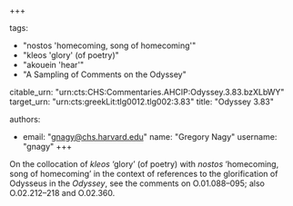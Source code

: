 +++

tags:
- "nostos &#39;homecoming, song of homecoming&#39;"
- "kleos &#39;glory&#39; (of poetry)"
- "akouein &#39;hear&#39;"
- "A Sampling of Comments on the Odyssey"

citable_urn: "urn:cts:CHS:Commentaries.AHCIP:Odyssey.3.83.bzXLbWY"
target_urn: "urn:cts:greekLit:tlg0012.tlg002:3.83"
title: "Odyssey 3.83"

authors:
- email: "gnagy@chs.harvard.edu"
  name: "Gregory Nagy"
  username: "gnagy"
+++

<p>On the collocation of <em>kleos</em> ‘glory’ (of poetry) with <em>nostos</em> ‘homecoming, song of homecoming’ in the context of references to the glorification of Odysseus in the <em>Odyssey</em>, see the comments on O.01.088–095; also O.02.212–218 and O.02.360. </p>